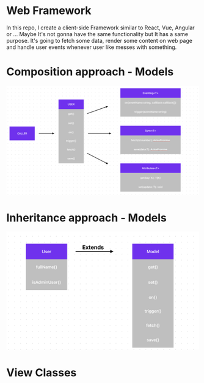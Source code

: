 # Web Framework

In this repo, I create a client-side Framework similar to React, Vue, Angular or ... Maybe It's not gonna have the same functionality but It has a same purpose. It's going to fetch some data, render some content on web page and handle user events whenever user like messes with something.

# Composition approach - Models

![Composition](./src/public/diagram/composition.png)

# Inheritance approach - Models

![Inheritance](./src/public/diagram/inheritance.png)

# View Classes
